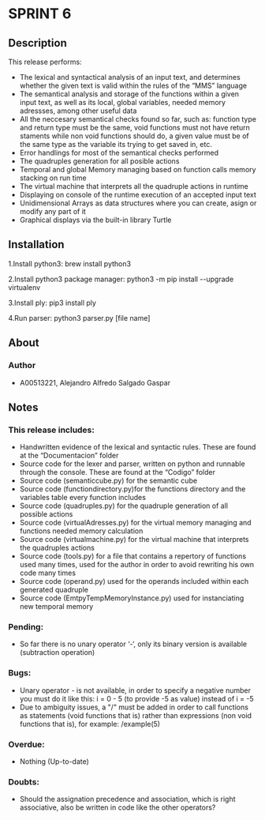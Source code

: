 # SPRINT 6

## Description
This release performs: 
* The lexical and syntactical analysis of an input text, and determines whether the given text is valid within the rules of the “MMS” language
* The semantical analysis and storage of the functions within a given input text, as well as its local, global variables, needed memory adressses, among other useful data
* All the neccesary semantical checks found so far, such as: function type and return type must be the same, void functions must not have return staments while non void functions should do, a given value must be of the same type as the variable its trying to get saved in, etc.
* Error handlings for most of the semantical checks performed
* The quadruples generation for all posible actions
* Temporal and global Memory managing based on function calls memory stacking on run time
* The virtual machine that interprets all the quadruple actions in runtime
* Displaying on console of the runtime execution of an accepted input text
* Unidimensional Arrays as data structures where you can create, asign or modify any part of it
* Graphical displays via the built-in library Turtle

## Installation 
1.Install python3: brew install python3

2.Install python3 package manager: python3 -m pip install --upgrade virtualenv

3.Install ply: pip3 install ply

4.Run parser: python3 parser.py [file name]
 

## About

### Author
* A00513221, Alejandro Alfredo Salgado Gaspar

## Notes
### This release includes:
* Handwritten evidence of the lexical and syntactic rules. These are found at the “Documentacion” folder
* Source code for the lexer and parser, written on python and runnable through the console. These are found at the “Codigo” folder
* Source code (semanticcube.py) for the semantic cube
* Source code (functiondirectory.py)for the functions directory and the variables table every function includes
* Source code (quadruples.py) for the quadruple generation of all possible actions
* Source code (virtualAdresses.py) for the virtual memory managing and functions needed memory calculation
* Source code (virtualmachine.py) for the virtual machine that interprets the quadruples actions
* Source code (tools.py) for a file that contains a repertory of functions used many times, used for the author in order to avoid rewriting his own code many times 
* Source code (operand.py) used for the operands included within each generated quadruple
* Source code (EmtpyTempMemoryInstance.py) used for instanciating new temporal memory


### Pending:
* So far there is no unary operator ‘-‘, only its binary version is available (subtraction operation)

### Bugs:
* Unary operator - is not available, in order to specify a negative number you must do it like this: i = 0 - 5 (to provide -5 as value) instead of i = -5
* Due to ambiguity issues, a "/" must be added in order to call functions as statements (void functions that is) rather than expressions (non void functions that is), for example: /example(5)

### Overdue:
* Nothing (Up-to-date) 

### Doubts:
* Should the assignation precedence and association, which is right associative, also be written in code like the other operators?
